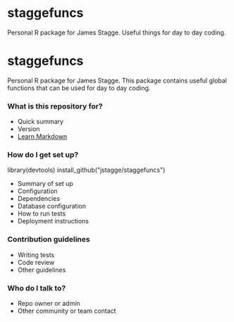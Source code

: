 # staggefuncs
Personal R package for James Stagge.  Useful things for day to day coding.


# staggefuncs #

Personal R package for James Stagge. This package contains useful global functions that can be used for day to day coding.

### What is this repository for? ###

* Quick summary
* Version
* [Learn Markdown](https://bitbucket.org/tutorials/markdowndemo)

### How do I get set up? ###

library(devtools)
install_github("jstagge/staggefuncs")

* Summary of set up
* Configuration
* Dependencies
* Database configuration
* How to run tests
* Deployment instructions

### Contribution guidelines ###

* Writing tests
* Code review
* Other guidelines

### Who do I talk to? ###

* Repo owner or admin
* Other community or team contact
